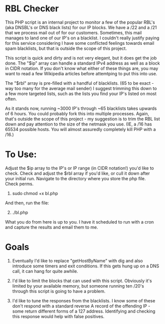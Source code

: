 # RBL Checker

This PHP script is an internal project to monitor a few of the popular RBL's (aka DNSBL's or DNS black lists) for our IP blocks. We have a /22 and a /21 that we process mail out of for our customers. Sometimes, this mail manages to land one of our IP's on a blacklist. I couldn't really justify paying for this service considering I have some conflicted feelings towards email spam blacklists, but that is outside the scope of this project. 

This script is quick and dirty and is not very elegant, but it does get the job done. The "$ip" array can handle a standard IPv4 address as well as a block in CIDR notation. If you don't know what either of these things are, you may want to read a few Wikipedia articles before attemtping to put this into use. 

The "$rbl" array is pre-filled with a handful of blacklists. (65 to be exact - way too many for the average mail sender) I suggest trimming this down to a few more targeted lists, such as the lists you find your IP's listed on most often. 

As it stands now, running ~3000 IP's through ~65 blacklists takes upwards of 6 hours. You could probably fork this into multiple processes. Again, that's outside the scope of this project - my suggestion is to trim the RBL list down and pay attention to the size of the netmask you use. (IE, a /16 has 65534 possible hosts. You will almost assuredly completely kill PHP with a /16.)


# To Use:

Adjust the $ip array to the IP's or IP range (in CIDR notation!) you'd like to check. Check and adjust the $rbl array if you'd like, or cull it down after your initial run. Navigate to the directory where you store the php file. Check perms. 

1. sudo chmod +x bl.php

And then, run the file:

2. ./bl.php 

What you do from here is up to you. I have it scheduled to run with a cron and capture the results and email them to me. 

# Goals


1. Eventually I'd like to replace "getHostByName" with dig and also introduce some timers and exit conditions. If this gets hung up on a DNS call, it can hang for quite awhile.

2. I'd like to limit the blocks that can used with this script. Obviously it's limited by your available memory, but someone running ten /20's through this script is going to have a problem. 

3. I'd like to tune the responses from the blacklists. I know some of these don't respond with a standard reverse A record of the offending IP - some return different forms of a 127 address. Identifying and checking this response would help with false positives. 
